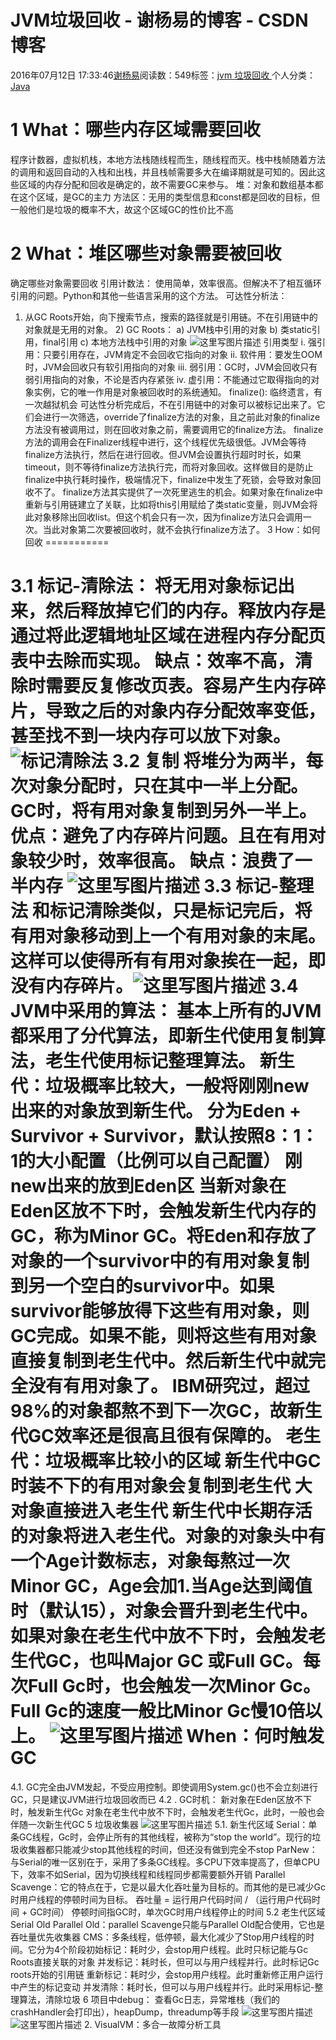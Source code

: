 
# JVM垃圾回收 - 谢杨易的博客 - CSDN博客

2016年07月12日 17:33:46[谢杨易](https://me.csdn.net/u013510838)阅读数：549标签：[jvm																](https://so.csdn.net/so/search/s.do?q=jvm&t=blog)[垃圾回收																](https://so.csdn.net/so/search/s.do?q=垃圾回收&t=blog)[
							](https://so.csdn.net/so/search/s.do?q=jvm&t=blog)个人分类：[Java																](https://blog.csdn.net/u013510838/article/category/7025289)



# 1 What：哪些内存区域需要回收
程序计数器，虚拟机栈，本地方法栈随线程而生，随线程而灭。栈中栈帧随着方法的调用和返回自动的入栈和出栈，并且栈帧需要多大在编译期就是可知的。因此这些区域的内存分配和回收是确定的，故不需要GC来参与。
堆：对象和数组基本都在这个区域，是GC的主力
方法区：无用的类型信息和const都是回收的目标，但一般他们是垃圾的概率不大，故这个区域GC的性价比不高

# 2  What：堆区哪些对象需要被回收
确定哪些对象需要回收
引用计数法：
使用简单，效率很高。但解决不了相互循环引用的问题。Python和其他一些语言采用的这个方法。
可达性分析法：
1) 从GC Roots开始，向下搜索节点，搜索的路径就是引用链。不在引用链中的对象就是无用的对象。
	2) GC Roots：
		a) JVM栈中引用的对象
		b) 类static引用，final引用
		c) 本地方法栈中引用的对象
![这里写图片描述](http://i1.piimg.com/567571/f2f217101268b3e6.png)
引用类型
i. 强引用：只要引用存在，JVM肯定不会回收它指向的对象
 	ii. 软件用：要发生OOM时，JVM会回收只有软引用指向的对象
 	iii. 弱引用：GC时，JVM会回收只有弱引用指向的对象，不论是否内存紧张
 	iv. 虚引用：不能通过它取得指向的对象实例，它的唯一作用是对象被回收时的系统通知。
finalize(): 临终遗言，有一次越狱机会
可达性分析完成后，不在引用链中的对象可以被标记出来了。它们会进行一次筛选，override了finalize方法的对象，且之前此对象的finalize方法没有被调用过，则在回收对象之前，需要调用它的finalize方法。
finalize方法的调用会在Finalizer线程中进行，这个线程优先级很低。JVM会等待finalize方法执行，然后在进行回收。但JVM会设置执行超时时长，如果timeout，则不等待finalize方法执行完，而将对象回收。这样做目的是防止finalize中执行耗时操作，极端情况下，finalize中发生了死锁，会导致对象回收不了。
finalize方法其实提供了一次死里逃生的机会。如果对象在finalize中重新与引用链建立了关联，比如将this引用赋给了类static变量，则JVM会将此对象移除出回收list。但这个机会只有一次，因为finalize方法只会调用一次。当此对象第二次要被回收时，就不会执行finalize方法了。
3 How：如何回收
===========

3.1 标记-清除法：
将无用对象标记出来，然后释放掉它们的内存。释放内存是通过将此逻辑地址区域在进程内存分配页表中去除而实现。
缺点：效率不高，清除时需要反复修改页表。容易产生内存碎片，导致之后的对象内存分配效率变低，甚至找不到一块内存可以放下对象。
![标记清除法](http://i4.piimg.com/567571/f8d08bc7061d9a80.png)
3.2  复制
将堆分为两半，每次对象分配时，只在其中一半上分配。GC时，将有用对象复制到另外一半上。
优点：避免了内存碎片问题。且在有用对象较少时，效率很高。
缺点：浪费了一半内存
![这里写图片描述](http://i4.piimg.com/567571/1347aaa4509d642b.png)
3.3 标记-整理法
和标记清除类似，只是标记完后，将有用对象移动到上一个有用对象的末尾。这样可以使得所有有用对象挨在一起，即没有内存碎片。![这里写图片描述](http://i4.piimg.com/567571/fa1e4bec0f9f8e5e.png)
3.4 JVM中采用的算法：
基本上所有的JVM都采用了分代算法，即新生代使用复制算法，老生代使用标记整理算法。
新生代：垃圾概率比较大，一般将刚刚new出来的对象放到新生代。
分为Eden + Survivor + Survivor，默认按照8：1：1的大小配置（比例可以自己配置）
刚new出来的放到Eden区
当新对象在Eden区放不下时，会触发新生代内存的GC，称为Minor
GC。将Eden和存放了对象的一个survivor中的有用对象复制到另一个空白的survivor中。如果survivor能够放得下这些有用对象，则GC完成。如果不能，则将这些有用对象直接复制到老生代中。然后新生代中就完全没有有用对象了。
IBM研究过，超过98%的对象都熬不到下一次GC，故新生代GC效率还是很高且很有保障的。
老生代：垃圾概率比较小的区域
新生代中GC时装不下的有用对象会复制到老生代
大对象直接进入老生代
新生代中长期存活的对象将进入老生代。对象的对象头中有一个Age计数标志，对象每熬过一次Minor
GC，Age会加1.当Age达到阈值时（默认15），对象会晋升到老生代中。
如果对象在老生代中放不下时，会触发老生代GC，也叫Major GC 或Full GC。每次Full Gc时，也会触发一次Minor Gc。Full Gc的速度一般比Minor Gc慢10倍以上。
![这里写图片描述](http://i4.piimg.com/567571/5fc203aae5f8fd7e.png)
When：何时触发GC
==============
4.1. GC完全由JVM发起，不受应用控制。即使调用System.gc()也不会立刻进行GC，只是建议JVM进行垃圾回收而已
4.2 . GC时机：
新对象在Eden区放不下时，触发新生代Gc
对象在老生代中放不下时，会触发老生代Gc，此时，一般也会伴随一次新生代GC
5 垃圾收集器
![这里写图片描述](http://i4.piimg.com/567571/4b846aa44196a77a.png)
5.1. 新生代区域
Serial：单条GC线程，Gc时，会停止所有的其他线程，被称为“stop the
world”。现行的垃圾收集器都只能减少stop其他线程的时间，但还没有做到完全不stop
ParNew：与Serial的唯一区别在于，采用了多条GC线程。多CPU下效率提高了，但单CPU下，效率不如Serial，因为切换线程和线程同步都需要额外开销
Parallel Scavenge：它的特点在于，它是以最大化吞吐量为目标的。而其他的是已减少Gc时用户线程的停顿时间为目标。
吞吐量 = 运行用户代码时间 / （运行用户代码时间 + GC时间）   停顿时间指GC时，单次GC时用户线程停止的时间
5.2 老生代区域
Serial Old
Parallel Old：parallel Scavenge只能与Parallel Old配合使用，它也是吞吐量优先收集器
CMS：多条线程，低停顿，最大化减少了Stop用户线程的时间。它分为4个阶段初始标记：耗时少，会stop用户线程。此时只标记能与Gc Roots直接关联的对象
并发标记：耗时长，但可以与用户线程并行。此时标记Gc roots开始的引用链
重新标记：耗时少，会stop用户线程。此时重新修正用户运行中产生的标记变动
并发清除：耗时长，但可以与用户线程并行。此时采用标记-整理算法，清除垃圾
6  项目中debug：
查看Gc日志，异常堆栈（我们的crashHandler会打印出），heapDump，threadump等手段
![这里写图片描述](http://i4.piimg.com/567571/c901a538480dd9d2.png)
![这里写图片描述](http://i4.piimg.com/567571/f5947bcb1add8362.png)
2. VisualVM：多合一故障分析工具

